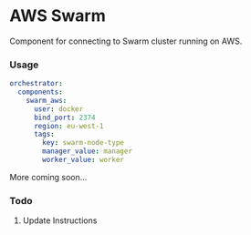 # AWS Swarm
Component for connecting to Swarm cluster running on AWS.

### Usage

```yaml
orchestrator:
  components:
    swarm_aws:
      user: docker
      bind_port: 2374
      region: eu-west-1
      tags:
        key: swarm-node-type
        manager_value: manager
        worker_value: worker
```
More coming soon...

### Todo
1. Update Instructions
